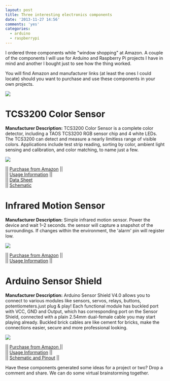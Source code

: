 ```yaml
---
layout: post
title: Three interesting electronics components
date: '2013-11-27 14:56'
comments: 'yes'
categories:
  - arduino
  - raspberrypi
---
```


I ordered three components while "window shopping" at Amazon. A couple of the components I will use for Arduino and Raspberry Pi projects I have in mind and another I bought just to see how the thing worked.

You will find Amazon and manufacturer links (at least the ones I could locate) should you want to purchase and use these components in your own projects.

![][1]

# TCS3200 Color Sensor
**Manufacturer Description:** TCS3200 Color Sensor is a complete color detector, including a TAOS TCS3200 RGB sensor chip and 4 white LEDs. The TCS3200 can detect and measure a nearly limitless range of visible colors. Applications include test strip reading, sorting by color, ambient light sensing and calibration, and color matching, to name just a few.

![][2]

|| [Purchase from Amazon][3] ||<br>|| [Usage Information][4] ||<br>|| [Data Sheet][5]<br>|| [Schematic][6]

# Infrared Motion Sensor
**Manufacturer Description:** Simple infrared motion sensor. Power the device and wait 1–2 seconds. the sensor will capture a snapshot of the surroundings. If changes within the environment, the 'alarm' pin will register low.

![][7]

|| [Purchase from Amazon][8] ||<br>|| [Usage Information][9] ||

# Arduino Sensor Shield
**Manufacturer Description:** Arduino Sensor Shield V4.0 allows you to connect to various modules like sensors, servos, relays, buttons, potentiometers.just plug & play! Each functional module has buckled port with VCC, GND and Output, which has corresponding port on the Sensor Shield, connected with a plain 2.54mm dual-female cable you may start playing already. Buckled brick cables are like cement for bricks, make the connections easier, secure and more professional looking.

![][10]

|| [Purchase from Amazon ][11] ||<br>|| [Usage Information][12] ||<br>|| [Schematic and Pinout][13] ||

Have these components generated some ideas for a project or two? Drop a comment and share. We can do some virtual brainstorming together.

[1]: http://2.bp.blogspot.com/-a0seywxOMis/UpZ5wwPlPnI/AAAAAAABNDI/vpwKl5AyNoA/s1600/photo+1.JPG
[2]: http://3.bp.blogspot.com/-Qd5DchIfslQ/UpZ3EDW0hBI/AAAAAAABNCs/tYD0h_OierU/s1600/TCS3200+Color+Sensor.jpg
[3]: http://www.amazon.com/gp/product/B008F7K168/ref=as_li_ss_tl?ie=UTF8&camp=1789&creative=390957&creativeASIN=B008F7K168&linkCode=as2&tag=docstechnotes-20
[4]: http://www.dfrobot.com/wiki/index.php?title=TCS3200_Color_Sensor_(SKU:SEN0101)
[5]: http://www.dfrobot.com/image/data/SEN0101/TCS3200%20TCS3210.pdf
[6]: http://www.dfrobot.com/image/data/SEN0101/TCS3200%20Sch.pdf
[7]: http://4.bp.blogspot.com/-YMEw8rOBcNY/UpZ3JTYAzCI/AAAAAAABNC0/Py8bv0VyTyA/s1600/HC-SR501+Human+Sensor+Module+Pyroelectric+Infrared.jpg
[8]: http://www.amazon.com/gp/product/B007XQRKD4/ref=as_li_ss_tl?ie=UTF8&camp=1789&creative=390957&creativeASIN=B007XQRKD4&linkCode=as2&tag=docstechnotes-20
[9]: http://www.dfrobot.com/wiki/index.php?title=Digital_Infrared_motion_sensor_(SKU:SEN0018)
[10]: http://3.bp.blogspot.com/-hqjYUlazWVA/UpZ3R7YSdRI/AAAAAAABNC8/McQmrUTWgxY/s1600/Arduino+Sensor+Shield.jpg
[11]: http://www.amazon.com/gp/product/B006TQ314G/ref=as_li_ss_tl?ie=UTF8&camp=1789&creative=390957&creativeASIN=B006TQ314G&linkCode=as2&tag=docstechnotes-20
[12]: http://www.sainsmart.com/sainsmart-sensor-shield-v4-module-for-arduino-duemilanove-uno-mega2560-atmel.html
[13]: http://www.sainsmart.com/zen/documents/20-011-904/Pinout.png
